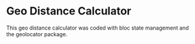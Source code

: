 # Geo Distance Calculator

This geo distance calculator was coded with bloc state management and the geolocator package.
